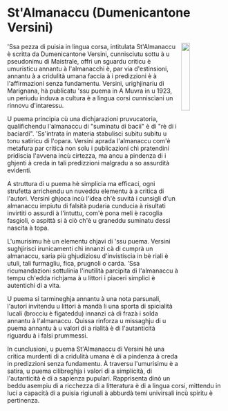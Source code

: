# St'Almanaccu (Dumenicantone Versini)


<img align="right" width="20%" src="/images/Amuvra.jpg">

'Ssa pezza di puisia in lingua corsa, intitulata St'Almanaccu è scritta da Dumenicantone Versini, cunnisciutu sottu à u pseudonimu di Maistrale, offri un sguardu criticu è umuristicu annantu à l'almanacchi è, par via d'estinsioni, annantu à a cridulità umana faccia à i predizzioni è à l'affirmazioni senza fundamentu. Versini, urighjinariu di Marignana, hà publicatu 'ssu puema in A Muvra in u 1923, un periudu induva a cultura è a lingua corsi cunniscìani un rinnovu d'intaressu. 

U puema principia cù una dichjarazioni pruvucatoria, qualifichendu l'almanaccu di "suminatu di bacii" è di "rè di i baciardi". 'Ss'intrata in materia stabulisci subitu subitu u tonu satiricu di l'opara. Versini aprada l'almanaccu com'è metafura par criticà non solu i publicazioni chì pratendini pridiscia l'avvena incù cirtezza, ma ancu a pindenza di i ghjenti à creda in tali predizzioni malgradu a so assurdità evidenti. 

A struttura di u puema hè simplicia ma efficaci, ogni strufetta arrichendu un nuveddu elementu à a critica di l'autori. Versini ghjoca incù l'idea ch'è suvità i cunsigli d'un almanaccu impiutu di falsità pudaria cunducia à risultati invirtiti o assurdi à l'intuttu, com'è pona meli è racoglia fasgioli, o aspittà si à ciò ch'è u graneddu suminatu dessi nascita à topa. 

L'umurisimu hè un elementu chjavi di 'ssu puema. Versini sughjirisci irunicamenti chì innanzi cà di cumprà un almanaccu, saria più ghjudiziosu d'invistiscia in bè riali è utuli, tali furmagliu, fica, prugnoli o carda. 'Ssa ricumandazioni sottulinia l'inutilità parcipita di l'almanaccu à tempu ch'edda richjama à u littori i piaceri simplici è autentichi di a vita. 

U puema si tarmineghja annantu à una nota parsunali, l'autori invitendu u littori à mandà li una sporta di spicialità lucali (brocciu è figateddu) innanzi cà di frazà i solda annantu à l'almanaccu. Quissa rinforza u missaghju di u puema annantu à u valori di a rialità è di l'autanticità riguardu à i falsi prummessi. 

In cunclusioni, u puema St'Almanaccu di Versini hè una critica murdenti di a cridulità umana è di a pindenza à creda in predizzioni senza fundamentu. À traversu l'umurisimu è a satira, u puema cilibreghja i valori di a simplicità, di l'autanticità è di a sapienza pupulari. Rapprisenta dinò un beddu asempiu di a ricchezza di a litteratura è di a lingua corsi, mittendu in luci a capacità di a puisia rigiunali à abburdà temi univirsali incù spiritu è pertinenza. 


